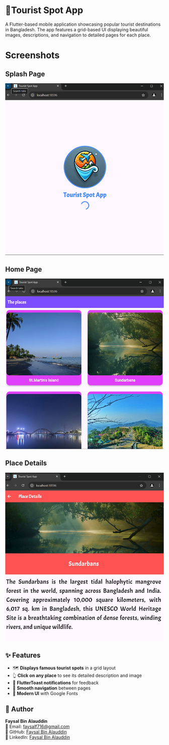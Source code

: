 # **🐬Tourist Spot App**

A Flutter-based mobile application showcasing popular tourist destinations in Bangladesh. The app features a grid-based UI displaying beautiful images, descriptions, and navigation to detailed pages for each place.

# **Screenshots**

## **Splash Page**
![abc](assets/screenshots/1.png)

## **Home Page**
![screenshot](assets/screenshots/2.png)

## **Place Details**
![screenshot](assets/screenshots/3.png)

## ✨ Features

- 🗺️ **Displays famous tourist spots** in a grid layout
- 👆 **Click on any place** to see its detailed description and image
- 🔔 **FlutterToast notifications** for feedback
- 🔄 **Smooth navigation** between pages
- 🎨 **Modern UI** with Google Fonts  

## 👤 Author

**Faysal Bin Alauddin**  
📧 Email: faysalf716@gmail.com  
🔗 GitHub: [Faysal Bin Alauddin](https://github.com/faysalcsecu)  
🔗 LinkedIn: [Faysal Bin Alauddin](https://www.linkedin.com/in/faysal-bin-alauddin-4815a92a7/) 


